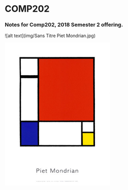 # COMP202

### Notes for Comp202, 2018 Semester 2 offering.


![alt text](img/Sans Titre Piet Mondrian.jpg)

![alt text](img/mondrian.jpg)

